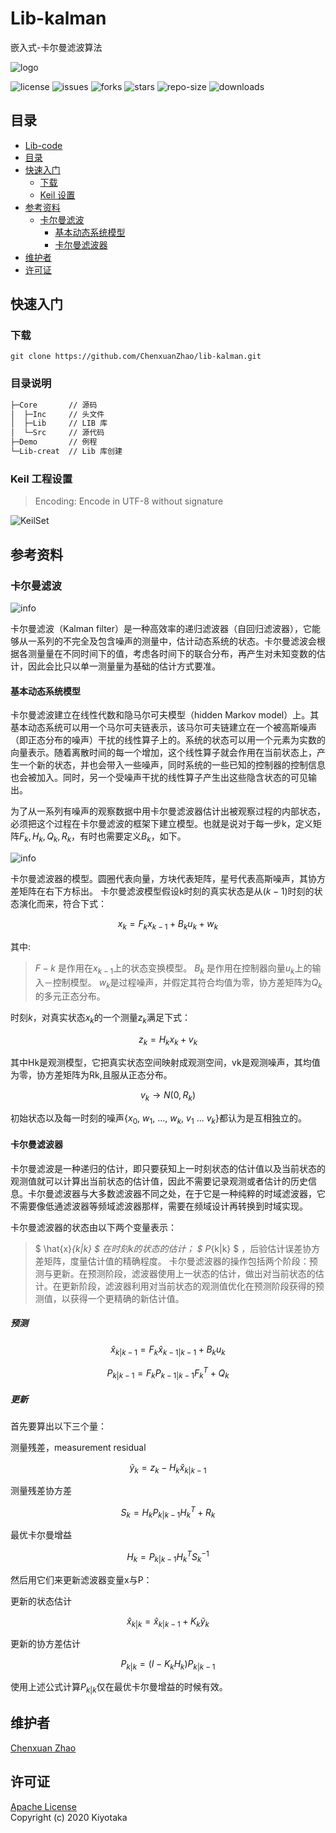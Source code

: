 # Lib-kalman

嵌入式-卡尔曼滤波算法

![logo](Markdown/logo.png)

![license](https://img.shields.io/github/license/ChenxuanZhao/lib-kalman)
![issues](https://img.shields.io/github/issues/ChenxuanZhao/lib-kalman)
![forks](https://img.shields.io/github/forks/ChenxuanZhao/lib-kalman)
![stars](https://img.shields.io/github/stars/ChenxuanZhao/lib-kalman)
![repo-size](https://img.shields.io/github/repo-size/ChenxuanZhao/lib-kalman)
![downloads](https://img.shields.io/github/downloads/ChenxuanZhao/lib-kalman/total)

## 目录

- [Lib-code](#lib-code)
- [目录](#目录)
- [快速入门](#快速入门)
  - [下载](#下载)
  - [Keil 设置](#keil-设置)
- [参考资料](#参考资料)
  - [卡尔曼滤波](#卡尔曼滤波)
    - [基本动态系统模型](#基本动态系统模型)
    - [卡尔曼滤波器](#卡尔曼滤波器)
- [维护者](#维护者)
- [许可证](#许可证)

## 快速入门

### 下载

 ```git
 git clone https://github.com/ChenxuanZhao/lib-kalman.git
 ```

### 目录说明

 ``` bash
├─Core       // 源码
│  ├─Inc     // 头文件
│  ├─Lib     // LIB 库
│  └─Src     // 源代码
├─Demo       // 例程
└─Lib-creat  // Lib 库创建
 ```

### Keil 工程设置

> Encoding: Encode in UTF-8 without signature

![KeilSet](Markdown/KeilSet.png)

## 参考资料

### 卡尔曼滤波

![info](Markdown/kalman.png)

卡尔曼滤波（Kalman filter）是一种高效率的递归滤波器（自回归滤波器），它能够从一系列的不完全及包含噪声的测量中，估计动态系统的状态。卡尔曼滤波会根据各测量量在不同时间下的值，考虑各时间下的联合分布，再产生对未知变数的估计，因此会比只以单一测量量为基础的估计方式要准。

#### 基本动态系统模型

卡尔曼滤波建立在线性代数和隐马尔可夫模型（hidden Markov model）上。其基本动态系统可以用一个马尔可夫链表示，该马尔可夫链建立在一个被高斯噪声（即正态分布的噪声）干扰的线性算子上的。系统的状态可以用一个元素为实数的向量表示。随着离散时间的每一个增加，这个线性算子就会作用在当前状态上，产生一个新的状态，并也会带入一些噪声，同时系统的一些已知的控制器的控制信息也会被加入。同时，另一个受噪声干扰的线性算子产生出这些隐含状态的可见输出。

为了从一系列有噪声的观察数据中用卡尔曼滤波器估计出被观察过程的内部状态，必须把这个过程在卡尔曼滤波的框架下建立模型。也就是说对于每一步k，定义矩阵$F_{k}, H_{k}, Q_{k}, R_{k}$，有时也需要定义$B_k$，如下。

![info](Markdown/kalman1.png)

卡尔曼滤波器的模型。圆圈代表向量，方块代表矩阵，星号代表高斯噪声，其协方差矩阵在右下方标出。
卡尔曼滤波模型假设k时刻的真实状态是从$(k − 1)$时刻的状态演化而来，符合下式：

$$ x_{k} = F_{k} x_{k-1} + B_{k} u_{k} + w_{k} $$

其中:

> $F-{k}$ 是作用在$x_{k−1}$上的状态变换模型。
  $B_{k}$ 是作用在控制器向量$u_{k}$上的输入－控制模型。
  $w_{k}$是过程噪声，并假定其符合均值为零，协方差矩阵为$Q_{k}$的多元正态分布。

时刻$k$，对真实状态$x_{k}$的一个测量$z_{k}$满足下式：

$$ z_{k} = H_{k} x_{k} + v_{k} $$

其中Hk是观测模型，它把真实状态空间映射成观测空间，vk是观测噪声，其均值为零，协方差矩阵为Rk,且服从正态分布。

$$ v_{k} \rightarrow N(0, R_{k}) $$

初始状态以及每一时刻的噪声{$x_{0}$, $w_{1}$, ..., $w_{k}$, $v_{1}$ ... $v_{k}$}都认为是互相独立的。

#### 卡尔曼滤波器

卡尔曼滤波是一种递归的估计，即只要获知上一时刻状态的估计值以及当前状态的观测值就可以计算出当前状态的估计值，因此不需要记录观测或者估计的历史信息。卡尔曼滤波器与大多数滤波器不同之处，在于它是一种纯粹的时域滤波器，它不需要像低通滤波器等频域滤波器那样，需要在频域设计再转换到时域实现。

卡尔曼滤波器的状态由以下两个变量表示：

> $ \hat{x}_{k|k} $ 在时刻k的状态的估计；
  $ P_{k|k} $ ，后验估计误差协方差矩阵，度量估计值的精确程度。
卡尔曼滤波器的操作包括两个阶段：预测与更新。在预测阶段，滤波器使用上一状态的估计，做出对当前状态的估计。在更新阶段，滤波器利用对当前状态的观测值优化在预测阶段获得的预测值，以获得一个更精确的新估计值。

##### 预测

$$ \hat{x}_{k|k-1} = F_{k} \hat{x}_{k-1|k-1} + B_{k} u_{k} $$

$$ P_{k|k-1} = F_{k} P_{k-1|k-1} F^{T}_{k} + Q_{k} $$

##### 更新

首先要算出以下三个量：

  测量残差，measurement residual

  $$ \widetilde{y}_{k} = z_{k} - H_{k} \hat{x}_{k|k-1} $$

  测量残差协方差

  $$ S_{k} = H_{k} P_{k|k-1} H^{T}_{k} + R_{k} $$

  最优卡尔曼增益

  $$ H_{k} = P_{k|k-1} H^{T}_{k} S^{-1}_{k}$$

然后用它们来更新滤波器变量x与P：

  更新的状态估计

  $$ \hat{x}_{k|k} = \hat{x}_{k|k-1} + K_{k} \widetilde{y}_{k} $$

  更新的协方差估计

  $$ P_{k|k} = (I - K_{k} H_{k}) P_{k|k-1} $$

使用上述公式计算$P_{k|k}$仅在最优卡尔曼增益的时候有效。

## 维护者

 [Chenxuan Zhao](https://github.com/ChenxuanZhao)

## 许可证

 [Apache License](LICENSE)  
 Copyright (c) 2020 Kiyotaka
